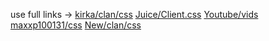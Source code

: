 use full links -> [kirka/clan/css](https://poopooumgoodttv.github.io/Reverie-clan-Manager/kirka/themes/old/kirka.theme.css)
[Juice/Client.css](https://poopooumgoodttv.github.io/Reverie-clan-Manager/kirka/themes/old/Juice/Client/kirka.theme.css)
[Youtube/vids](https://poopooumgoodttv.github.io/Reverie-clan-Manager/youtube/new/vids.html)
[maxxp100131/css](https://poopooumgoodttv.github.io/Reverie-clan-Manager/kirka/themes/old/Maxxp100131/kirka.theme.css)
[New/clan/css](https://poopooumgoodttv.github.io/Reverie-clan-Manager/kirka/themes/old/Reverie/new/clan/kirka.theme.css)

